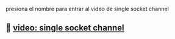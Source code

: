 presiona el nombre para entrar al video de single socket channel 

## 🚀 [video: single socket channel](https://youtu.be/LqKV3ZxrKEM)
